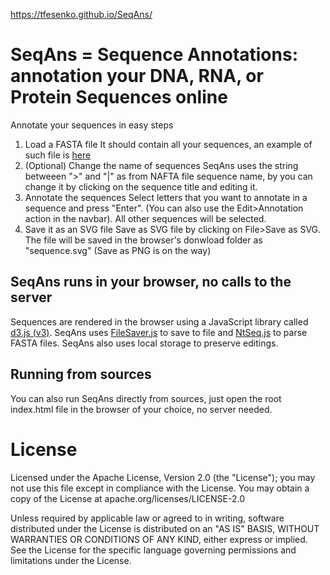 https://tfesenko.github.io/SeqAns/
# SeqAns = Sequence Annotations: annotation your DNA, RNA, or Protein Sequences online
Annotate your sequences in easy steps
1. Load a FASTA file
It should contain all your sequences, an example of such file is [here]()
2. (Optional) Change the name of sequences
SeqAns uses the string betweeen ">" and "|" as from NAFTA file sequence name, by you can change it by clicking on the sequence title and editing it.
3. Annotate the sequences
Select letters that you want to annotate in a sequence and press "Enter". (You can also use the Edit>Annotation action in the navbar). All other sequences will be selected.
4. Save it as an SVG file
Save as SVG file by clicking on File>Save as SVG. The file will be saved in the browser's donwload folder as "sequence.svg"
(Save as PNG is on the way)

## SeqAns runs in your browser, no calls to the server
Sequences are rendered in the browser using a JavaScript library called [d3.js (v3)](https://github.com/d3/d3/releases/v3.0.0).
SeqAns uses [FileSaver.js](https://github.com/eligrey/FileSaver.js/) to save to file and [NtSeq.js](https://github.com/keithwhor/NtSeq) to parse FASTA files.
SeqAns also uses local storage to preserve editings.

## Running from sources
You can also run SeqAns directly from sources, just open the root index.html file in the browser of your choice, no server needed.

# License
Licensed under the Apache License, Version 2.0 (the "License"); you may not use this file except in compliance with the License. You may obtain a copy of the License at apache.org/licenses/LICENSE-2.0

Unless required by applicable law or agreed to in writing, software distributed under the License is distributed on an "AS IS" BASIS, WITHOUT WARRANTIES OR CONDITIONS OF ANY KIND, either express or implied. See the License for the specific language governing permissions and limitations under the License.
